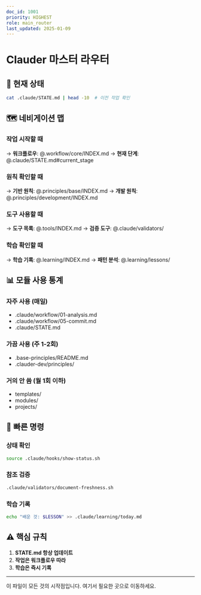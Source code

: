 ```yaml
---
doc_id: 1001
priority: HIGHEST
role: main_router
last_updated: 2025-01-09
---
```


# Clauder 마스터 라우터

## 🔴 현재 상태
```bash
cat .claude/STATE.md | head -10  # 이전 작업 확인
```

## 🗺️ 네비게이션 맵

### 작업 시작할 때
→ **워크플로우**: @.workflow/core/INDEX.md
→ **현재 단계**: @.claude/STATE.md#current_stage

### 원칙 확인할 때
→ **기반 원칙**: @.principles/base/INDEX.md
→ **개발 원칙**: @.principles/development/INDEX.md

### 도구 사용할 때
→ **도구 목록**: @.tools/INDEX.md
→ **검증 도구**: @.claude/validators/

### 학습 확인할 때
→ **학습 기록**: @.learning/INDEX.md
→ **패턴 분석**: @.learning/lessons/

## 📊 모듈 사용 통계

### 자주 사용 (매일)
- .claude/workflow/01-analysis.md
- .claude/workflow/05-commit.md
- .claude/STATE.md

### 가끔 사용 (주 1-2회)
- .base-principles/README.md
- .clauder-dev/principles/

### 거의 안 씀 (월 1회 이하)
- templates/
- modules/
- projects/

## 🎯 빠른 명령

### 상태 확인
```bash
source .claude/hooks/show-status.sh
```

### 참조 검증
```bash
.claude/validators/document-freshness.sh
```

### 학습 기록
```bash
echo "배운 것: $LESSON" >> .claude/learning/today.md
```

## ⚠️ 핵심 규칙
1. **STATE.md 항상 업데이트**
2. **작업은 워크플로우 따라**
3. **학습은 즉시 기록**

---
이 파일이 모든 것의 시작점입니다. 여기서 필요한 곳으로 이동하세요.